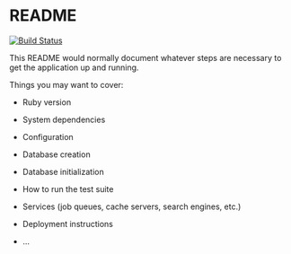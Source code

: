 # README

[![Build Status](https://travis-ci.org/iainbeeston/cuprite-test.svg?branch=master)](https://travis-ci.org/iainbeeston/cuprite-test)

This README would normally document whatever steps are necessary to get the
application up and running.

Things you may want to cover:

* Ruby version

* System dependencies

* Configuration

* Database creation

* Database initialization

* How to run the test suite

* Services (job queues, cache servers, search engines, etc.)

* Deployment instructions

* ...
